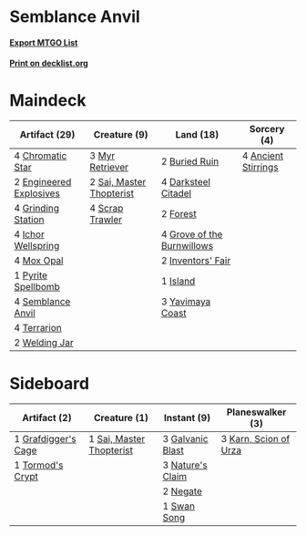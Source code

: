# Semblance Anvil

#### [Export MTGO List](../collection/Semblance%20Anvil/Semblance%20Anvil.txt)
#### [Print on decklist.org](http://decklist.org/?deckmain=4%09Ancient%20Stirrings%0A2%09Buried%20Ruin%0A4%09Chromatic%20Star%0A4%09Darksteel%20Citadel%0A2%09Engineered%20Explosives%0A2%09Forest%0A4%09Grinding%20Station%0A4%09Grove%20of%20the%20Burnwillows%0A4%09Ichor%20Wellspring%0A2%09Inventors'%20Fair%0A1%09Island%0A4%09Mox%20Opal%0A3%09Myr%20Retriever%0A1%09Pyrite%20Spellbomb%0A2%09Sai,%20Master%20Thopterist%0A4%09Scrap%20Trawler%0A4%09Semblance%20Anvil%0A4%09Terrarion%0A2%09Welding%20Jar%0A3%09Yavimaya%20Coast&deckside=3%09Galvanic%20Blast%0A1%09Grafdigger's%20Cage%0A3%09Karn,%20Scion%20of%20Urza%0A3%09Nature's%20Claim%0A2%09Negate%0A1%09Sai,%20Master%20Thopterist%0A1%09Swan%20Song%0A1%09Tormod's%20Crypt)
# Maindeck

|                                          Artifact (29)                                          |                                           Creature (9)                                            |                                              Land (18)                                              |                                         Sorcery (4)                                          |
|-------------------------------------------------------------------------------------------------|---------------------------------------------------------------------------------------------------|-----------------------------------------------------------------------------------------------------|----------------------------------------------------------------------------------------------|
|4 [Chromatic Star](http://gatherer.wizards.com/Pages/Card/Details.aspx?multiverseid=135279)      |3 [Myr Retriever](http://gatherer.wizards.com/Pages/Card/Details.aspx?multiverseid=389609)         |2 [Buried Ruin](http://gatherer.wizards.com/Pages/Card/Details.aspx?multiverseid=389453)             |4 [Ancient Stirrings](http://gatherer.wizards.com/Pages/Card/Details.aspx?multiverseid=442148)|
|2 [Engineered Explosives](http://gatherer.wizards.com/Pages/Card/Details.aspx?multiverseid=50139)|2 [Sai, Master Thopterist](http://gatherer.wizards.com/Pages/Card/Details.aspx?multiverseid=447205)|4 [Darksteel Citadel](http://gatherer.wizards.com/Pages/Card/Details.aspx?multiverseid=389479)       |                                                                                              |
|4 [Grinding Station](http://gatherer.wizards.com/Pages/Card/Details.aspx?multiverseid=51229)     |4 [Scrap Trawler](http://gatherer.wizards.com/Pages/Card/Details.aspx?multiverseid=423842)         |2 [Forest](http://gatherer.wizards.com/Pages/Card/Details.aspx?multiverseid=439860)                  |                                                                                              |
|4 [Ichor Wellspring](http://gatherer.wizards.com/Pages/Card/Details.aspx?multiverseid=389551)    |                                                                                                   |4 [Grove of the Burnwillows](http://gatherer.wizards.com/Pages/Card/Details.aspx?multiverseid=130595)|                                                                                              |
|4 [Mox Opal](http://gatherer.wizards.com/Pages/Card/Details.aspx?multiverseid=397719)            |                                                                                                   |2 [Inventors' Fair](http://gatherer.wizards.com/Pages/Card/Details.aspx?multiverseid=417820)         |                                                                                              |
|1 [Pyrite Spellbomb](http://gatherer.wizards.com/Pages/Card/Details.aspx?multiverseid=442796)    |                                                                                                   |1 [Island](http://gatherer.wizards.com/Pages/Card/Details.aspx?multiverseid=439857)                  |                                                                                              |
|4 [Semblance Anvil](http://gatherer.wizards.com/Pages/Card/Details.aspx?multiverseid=209002)     |                                                                                                   |3 [Yavimaya Coast](http://gatherer.wizards.com/Pages/Card/Details.aspx?multiverseid=129810)          |                                                                                              |
|4 [Terrarion](http://gatherer.wizards.com/Pages/Card/Details.aspx?multiverseid=414508)           |                                                                                                   |                                                                                                     |                                                                                              |
|2 [Welding Jar](http://gatherer.wizards.com/Pages/Card/Details.aspx?multiverseid=48328)          |                                                                                                   |                                                                                                     |                                                                                              |


# Sideboard

|                                         Artifact (2)                                         |                                           Creature (1)                                            |                                        Instant (9)                                        |                                        Planeswalker (3)                                        |
|----------------------------------------------------------------------------------------------|---------------------------------------------------------------------------------------------------|-------------------------------------------------------------------------------------------|------------------------------------------------------------------------------------------------|
|1 [Grafdigger's Cage](http://gatherer.wizards.com/Pages/Card/Details.aspx?multiverseid=278452)|1 [Sai, Master Thopterist](http://gatherer.wizards.com/Pages/Card/Details.aspx?multiverseid=447205)|3 [Galvanic Blast](http://gatherer.wizards.com/Pages/Card/Details.aspx?multiverseid=442781)|3 [Karn, Scion of Urza](http://gatherer.wizards.com/Pages/Card/Details.aspx?multiverseid=442889)|
|1 [Tormod's Crypt](http://gatherer.wizards.com/Pages/Card/Details.aspx?multiverseid=389723)   |                                                                                                   |3 [Nature's Claim](http://gatherer.wizards.com/Pages/Card/Details.aspx?multiverseid=382316)|                                                                                                |
|                                                                                              |                                                                                                   |2 [Negate](http://gatherer.wizards.com/Pages/Card/Details.aspx?multiverseid=423707)        |                                                                                                |
|                                                                                              |                                                                                                   |1 [Swan Song](http://gatherer.wizards.com/Pages/Card/Details.aspx?multiverseid=420715)     |                                                                                                |

